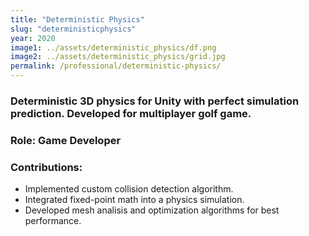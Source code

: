 ```yaml
---
title: "Deterministic Physics"
slug: "deterministicphysics"
year: 2020
image1: ../assets/deterministic_physics/df.png
image2: ../assets/deterministic_physics/grid.jpg
permalink: /professional/deterministic-physics/
---
```


### Deterministic 3D physics for Unity with perfect simulation prediction. Developed for multiplayer golf game.

### Role: **Game Developer**

### Contributions:
* Implemented custom collision detection algorithm.
* Integrated fixed-point math into a physics simulation.
* Developed mesh analisis and optimization algorithms for best performance.